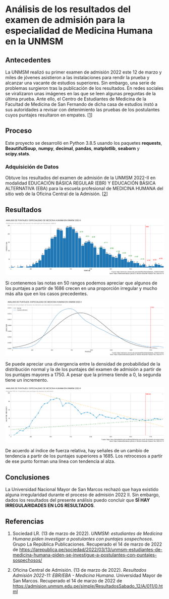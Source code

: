 # Análisis de los resultados del examen de admisión para la especialidad de Medicina Humana en la UNMSM

## Antecedentes

La UNMSM realizó su primer examen de admisión 2022 este 12 de marzo y miles de jóvenes asistieron a las instalaciones para rendir la prueba y alcanzar una vacante de estudios superiores. Sin embargo, una serie de problemas surgieron tras la publicación de los resultados. En redes sociales se viralizaron unas imágenes en las que se leen algunas preguntas de la última prueba. Ante ello, el Centro de Estudiantes de Medicina de la Facultad de Medicina de San Fernando de dicha casa de estudios instó a sus autoridades a revisar con detenimiento las pruebas de los postulantes cuyos puntajes resultaron en empates. [[1]]

## Proceso

Este proyecto se desarrolló en Python 3.8.5 usando los paquetes **requests**, **BeautifulSoup**, **numpy**, **decimal**, **pandas**, **matplotlib**, **seaborn** y **scipy.stats**.

### Adquisición de Datos

Obtuve los resultados del examen de admisión de la UNMSM 2022-II en modalidad EDUCACIÓN BÁSICA REGULAR (EBR) Y EDUCACIÓN BÁSICA ALTERNATIVA (EBA) para la escuela profesional de MEDICINA HUMANA del sitio web de la Oficina Central de la Admisión. [[2]]

## Resultados

![alt text](dist/HIST.png "Distribución de puntajes del examen de admisión por frecuencia relativa")

Si contenemos las notas en 50 rangos podemos apreciar que algunos de los puntajes a partir de 1686 crecen en una proporción irregular y mucho más alta que en los casos precedentes.

![alt text](dist/NORM.png "Distribución de puntajes del examen de admisión por densidad de probabilidad")

Se puede apreciar una divergencia entre la densidad de probabilidad de la distribución normal y la de los puntajes del examen de admisión a partir de los puntajes mayores a 1750. A pesar que la primera tiende a 0, la segunda tiene un incremento.

![alt text](dist/RSI.png "Indicador RSI de 14 periodos para puntajes de éxamen de admisión")

De acuerdo al índice de fuerza relativa, hay señales de un cambio de tendencia a partir de los puntajes superiores a 1685. Los retrocesos a partir de ese punto forman una línea con tendencia al alza.

## Conclusiones

La Universidad Nacional Mayor de San Marcos rechazó que haya existido alguna irregularidad durante el proceso de admisión 2022 II. Sin embargo, dados los resultados del presente análisis puedo concluir que **SÍ HAY IRREGULARIDADES EN LOS RESULTADOS**.

## Referencias

1. Sociedad LR. (13 de marzo de 2022). _UNMSM: estudiantes de Medicina Humana piden investigar a postulantes con puntajes sospechosos_. Grupo La República Publicaciones. Recuperado el 14 de marzo de 2022 de https://larepublica.pe/sociedad/2022/03/13/unmsm-estudiantes-de-medicina-humana-piden-se-investigue-a-postulantes-con-puntajes-sospechosos/

[1]: https://larepublica.pe/sociedad/2022/03/13/unmsm-estudiantes-de-medicina-humana-piden-se-investigue-a-postulantes-con-puntajes-sospechosos/

2. Oficina Central de Admisión. (13 de marzo de 2022). _Resultados Admisión 2022-11: EBR/EBA - Medicina Humana_. Universidad Mayor de San Marcos. Recuperado el 14 de marzo de 2022 de https://admision.unmsm.edu.pe/simple/ResultadosSabado_12/A/011/0.html

[2]: https://admision.unmsm.edu.pe/simple/ResultadosSabado_12/A/011/0.html